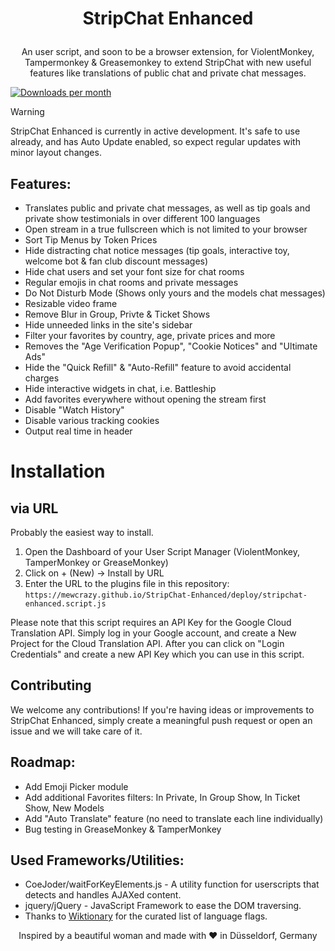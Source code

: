 # <p align="center">StripChat Enhanced</p>
<p align="center">An user script, and soon to be a browser extension, for ViolentMonkey, Tampermonkey & Greasemonkey to extend StripChat with new useful features like translations of public chat and private chat messages.</p>

[![Downloads per month](https://shields.io/github/downloads/mewcrazy/StripChat-Enhanced/total)]((https://github.com/mewcrazy/StripChat-Enhanced/archive/refs/heads/main.zip))


> [!WARNING]  
> StripChat Enhanced is currently in active development. It's safe to use already, and has Auto Update enabled, so expect regular updates with minor layout changes.

## Features:
- Translates public and private chat messages, as well as tip goals and private show testimonials in over different 100 languages
- Open stream in a true fullscreen which is not limited to your browser
- Sort Tip Menus by Token Prices
- Hide distracting chat notice messages (tip goals, interactive toy, welcome bot & fan club discount messages)
- Hide chat users and set your font size for chat rooms
- Regular emojis in chat rooms and private messages
- Do Not Disturb Mode (Shows only yours and the models chat messages)
- Resizable video frame
- Remove Blur in Group, Privte & Ticket Shows
- Hide unneeded links in the site's sidebar
- Filter your favorites by country, age, private prices and more
- Removes the "Age Verification Popup", "Cookie Notices" and "Ultimate Ads"
- Hide the "Quick Refill" & "Auto-Refill" feature to avoid accidental charges
- Hide interactive widgets in chat, i.e. Battleship
- Add favorites everywhere without opening the stream first
- Disable "Watch History"
- Disable various tracking cookies
- Output real time in header

# Installation
## via URL
Probably the easiest way to install. 

1. Open the Dashboard of your User Script Manager (ViolentMonkey, TamperMonkey or GreaseMonkey)
2. Click on + (New) -> Install by URL
3. Enter the URL to the plugins file in this repository: `https://mewcrazy.github.io/StripChat-Enhanced/deploy/stripchat-enhanced.script.js`

Please note that this script requires an API Key for the Google Cloud Translation API. Simply log in your Google account, and create a New Project for the Cloud Translation API. After you can click on "Login Credentials" and create a new API Key which you can use in this script.

## Contributing
We welcome any contributions! If you're having ideas or improvements to StripChat Enhanced, simply create a meaningful push request or open an issue and we will take care of it.

## Roadmap:
- Add Emoji Picker module
- Add additional Favorites filters: In Private, In Group Show, In Ticket Show, New Models
- Add "Auto Translate" feature (no need to translate each line individually)
- Bug testing in GreaseMonkey & TamperMonkey

## Used Frameworks/Utilities:
- CoeJoder/waitForKeyElements.js - A utility function for userscripts that detects and handles AJAXed content.
- jquery/jQuery - JavaScript Framework to ease the DOM traversing.
- Thanks to [Wiktionary](https://en.wiktionary.org/wiki/Wiktionary:Language_flags_list) for the curated list of language flags.


<p id="aalliyahh" align="center">Inspired by a beautiful woman and made with ❤️ in Düsseldorf, Germany</p>